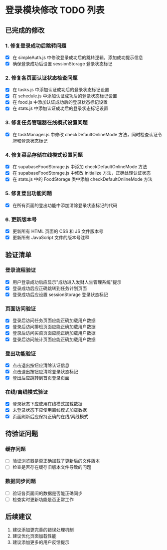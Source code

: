 # 登录模块修改 TODO 列表

## 已完成的修改

### 1. 修复登录成功后跳转问题
- [x] 在 simpleAuth.js 中修改登录成功后的跳转逻辑，添加成功提示信息
- [x] 确保登录成功后设置 sessionStorage 登录状态标记

### 2. 修复各页面认证状态检查问题
- [x] 在 tasks.js 中添加认证成功后的登录状态标记设置
- [x] 在 schedule.js 中添加认证成功后的登录状态标记设置
- [x] 在 food.js 中添加认证成功后的登录状态标记设置
- [x] 在 stats.js 中添加认证成功后的登录状态标记设置

### 3. 修复任务管理器在线模式设置问题
- [x] 在 taskManager.js 中修改 checkDefaultOnlineMode 方法，同时检查认证令牌和登录状态标记

### 4. 修复菜品存储在线模式设置问题
- [x] 在 supabaseFoodStorage.js 中添加 checkDefaultOnlineMode 方法
- [x] 在 supabaseFoodStorage.js 中修改 initialize 方法，正确处理认证状态
- [x] 在 stats.js 中的 FoodStorage 类中添加 checkDefaultOnlineMode 方法

### 5. 修复登出功能问题
- [x] 在所有页面的登出功能中添加清除登录状态标记的代码

### 6. 更新版本号
- [x] 更新所有 HTML 页面的 CSS 和 JS 文件版本号
- [x] 更新所有 JavaScript 文件的版本号注释

## 验证清单

### 登录流程验证
- [x] 用户登录成功后应显示"成功进入发财人生管理系统"提示
- [x] 登录成功后应正确跳转到任务计划页面
- [x] 登录成功后应设置 sessionStorage 登录状态标记

### 页面访问验证
- [x] 登录后访问任务页面应能正确加载用户数据
- [x] 登录后访问排班页面应能正确加载用户数据
- [x] 登录后访问买菜页面应能正确加载用户数据
- [x] 登录后访问统计页面应能正确加载用户数据

### 登出功能验证
- [x] 点击退出按钮应清除认证信息
- [x] 点击退出按钮应清除登录状态标记
- [x] 登出后应跳转到首页登录页面

### 在线/离线模式验证
- [x] 登录状态下应使用在线模式加载数据
- [x] 未登录状态下应使用离线模式加载数据
- [x] 页面刷新后应保持正确的在线/离线模式

## 待验证问题

### 缓存问题
- [ ] 验证浏览器是否正确加载了更新后的文件版本
- [ ] 检查是否存在缓存旧版本文件导致的问题

### 数据同步问题
- [ ] 验证各页面间的数据是否能正确同步
- [ ] 检查实时更新功能是否正常工作

## 后续建议

1. 建议添加更完善的错误处理机制
2. 建议优化页面加载性能
3. 建议添加更多的用户反馈提示